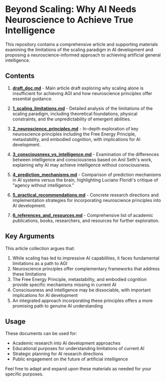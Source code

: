# Beyond Scaling: Why AI Needs Neuroscience to Achieve True Intelligence

This repository contains a comprehensive article and supporting materials examining the limitations of the scaling paradigm in AI development and proposing a neuroscience-informed approach to achieving artificial general intelligence.

## Contents

1. **[draft_doc.md](draft_doc.md)** - Main article draft exploring why scaling alone is insufficient for achieving AGI and how neuroscience principles offer essential guidance.

2. **[1_scaling_limitations.md](1_scaling_limitations.md)** - Detailed analysis of the limitations of the scaling paradigm, including theoretical foundations, physical constraints, and the unpredictability of emergent abilities.

3. **[2_neuroscience_principles.md](2_neuroscience_principles.md)** - In-depth exploration of key neuroscience principles including the Free Energy Principle, metastability, and embodied cognition, with implications for AI development.

4. **[3_consciousness_vs_intelligence.md](3_consciousness_vs_intelligence.md)** - Examination of the differences between intelligence and consciousness based on Anil Seth's work, explaining why AI may achieve intelligence without consciousness.

5. **[4_prediction_mechanisms.md](4_prediction_mechanisms.md)** - Comparison of prediction mechanisms in AI systems versus the brain, highlighting Luciano Floridi's critique of "agency without intelligence."

6. **[5_practical_recommendations.md](5_practical_recommendations.md)** - Concrete research directions and implementation strategies for incorporating neuroscience principles into AI development.

7. **[6_references_and_resources.md](6_references_and_resources.md)** - Comprehensive list of academic publications, books, researchers, and resources for further exploration.

## Key Arguments

This article collection argues that:

1. While scaling has led to impressive AI capabilities, it faces fundamental limitations as a path to AGI
2. Neuroscience principles offer complementary frameworks that address these limitations
3. The Free Energy Principle, metastability, and embodied cognition provide specific mechanisms missing in current AI
4. Consciousness and intelligence may be dissociable, with important implications for AI development
5. An integrated approach incorporating these principles offers a more promising path to genuine AI understanding

## Usage

These documents can be used for:
- Academic research into AI development approaches
- Educational purposes for understanding limitations of current AI
- Strategic planning for AI research directions
- Public engagement on the future of artificial intelligence

Feel free to adapt and expand upon these materials as needed for your specific purposes.
